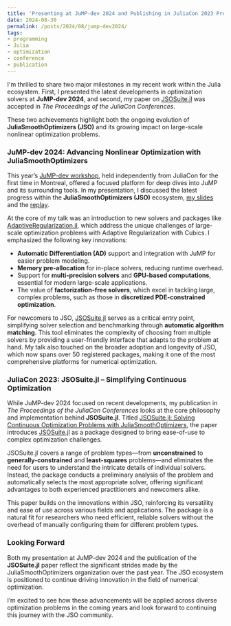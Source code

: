```yaml
---
title: 'Presenting at JuMP-dev 2024 and Publishing in JuliaCon 2023 Proceedings'
date: 2024-08-30  
permalink: /posts/2024/08/jump-dev2024/  
tags:  
- programming  
- Julia  
- optimization  
- conference  
- publication  
---
```


I'm thrilled to share two major milestones in my recent work within the Julia ecosystem.
First, I presented the latest developments in optimization solvers at **JuMP-dev 2024**, and second, my paper on [JSOSuite.jl](https://proceedings.juliacon.org/papers/10.21105/jcon.00161) was accepted in *The Proceedings of the JuliaCon Conferences*.

These two achievements highlight both the ongoing evolution of **JuliaSmoothOptimizers (JSO)** and its growing impact on large-scale nonlinear optimization problems.

### JuMP-dev 2024: Advancing Nonlinear Optimization with JuliaSmoothOptimizers

This year’s [JuMP-dev workshop](https://jump.dev/meetings/jumpdev2024/), held independently from JuliaCon for the first time in Montreal, offered a focused platform for deep dives into JuMP and its surrounding tools.
In my presentation, I discussed the latest progress within the **JuliaSmoothOptimizers (JSO)** ecosystem, [my slides](https://jump.dev/assets/jump-dev-workshops/2024/migot.pdf) and the [replay](https://youtu.be/2k011GiOeQc).

At the core of my talk was an introduction to new solvers and packages like [AdaptiveRegularization.jl](https://github.com/JuliaSmoothOptimizers/AdaptiveRegularization.jl/), which address the unique challenges of large-scale optimization problems with Adaptive Regularization with Cubics.
I emphasized the following key innovations:

- **Automatic Differentiation (AD)** support and integration with JuMP for easier problem modeling.
- **Memory pre-allocation** for in-place solvers, reducing runtime overhead.
- Support for **multi-precision solvers** and **GPU-based computations**, essential for modern large-scale applications.
- The value of **factorization-free solvers**, which excel in tackling large, complex problems, such as those in **discretized PDE-constrained optimization**.

For newcomers to JSO, [JSOSuite.jl](https://github.com/JuliaSmoothOptimizers/JSOSuite.jl/) serves as a critical entry point, simplifying solver selection and benchmarking through **automatic algorithm matching**.
This tool eliminates the complexity of choosing from multiple solvers by providing a user-friendly interface that adapts to the problem at hand.
My talk also touched on the broader adoption and longevity of JSO, which now spans over 50 registered packages, making it one of the most comprehensive platforms for numerical optimization.

### JuliaCon 2023: JSOSuite.jl – Simplifying Continuous Optimization

While JuMP-dev 2024 focused on recent developments, my publication in *The Proceedings of the JuliaCon Conferences* looks at the core philosophy and implementation behind **JSOSuite.jl**. Titled [JSOSuite.jl: Solving Continuous Optimization Problems with JuliaSmoothOptimizers](https://proceedings.juliacon.org/papers/10.21105/jcon.00161), the paper introduces [JSOSuite.jl](https://github.com/JuliaSmoothOptimizers/JSOSuite.jl/) as a package designed to bring ease-of-use to complex optimization challenges.

JSOSuite.jl covers a range of problem types—from **unconstrained** to **generally-constrained** and **least-squares** problems—and eliminates the need for users to understand the intricate details of individual solvers.
Instead, the package conducts a preliminary analysis of the problem and automatically selects the most appropriate solver, offering significant advantages to both experienced practitioners and newcomers alike.

This paper builds on the innovations within JSO, reinforcing its versatility and ease of use across various fields and applications.
The package is a natural fit for researchers who need efficient, reliable solvers without the overhead of manually configuring them for different problem types. 

### Looking Forward

Both my presentation at JuMP-dev 2024 and the publication of the **JSOSuite.jl** paper reflect the significant strides made by the JuliaSmoothOptimizers organization over the past year.
The JSO ecosystem is positioned to continue driving innovation in the field of numerical optimization.

I’m excited to see how these advancements will be applied across diverse optimization problems in the coming years and look forward to continuing this journey with the JSO community.
